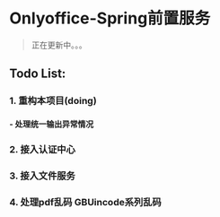 # Onlyoffice-Spring前置服务
> 正在更新中。。。
## Todo List:
### 1. 重构本项目(doing)
#### - 处理统一输出异常情况
### 2. 接入认证中心
### 3. 接入文件服务
### 4. 处理pdf乱码 GBUincode系列乱码